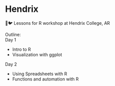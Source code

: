 # Hendrix
📖🐦 Lessons for R workshop at Hendrix College, AR

Outline:  
Day 1  
- Intro to R  
- Visualization with ggplot 

Day 2  
- Using Spreadsheets with R  
- Functions and automation with R  



